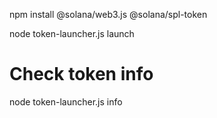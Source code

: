 npm install @solana/web3.js @solana/spl-token

node token-launcher.js launch

# Check token info
node token-launcher.js info
